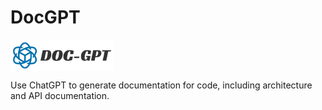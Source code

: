 # DocGPT
<a >
    <img style="vertical-align: top;" src="./images/docgpt_logo.png?raw=true" alt="logo" height="50px">
</a>

Use ChatGPT to generate documentation for code, including architecture and API documentation.
